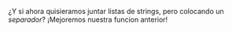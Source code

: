 ¿Y si ahora quisieramos juntar listas de strings, pero colocando un _separador_? ¡Mejoremos nuestra funcion anterior!

